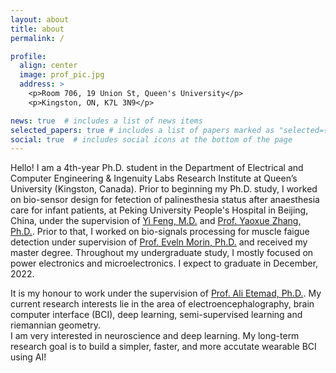 ```yaml
---
layout: about
title: about
permalink: /

profile:
  align: center
  image: prof_pic.jpg
  address: >
    <p>Room 706, 19 Union St, Queen's University</p>
    <p>Kingston, ON, K7L 3N9</p>

news: true  # includes a list of news items
selected_papers: true # includes a list of papers marked as "selected={true}"
social: true  # includes social icons at the bottom of the page
---
```


Hello! I am a 4th-year Ph.D. student in the Department of Electrical and Computer Engineering & Ingenuity Labs Research Institute at Queen’s University (Kingston, Canada). Prior to beginning my Ph.D. study, I worked on bio-sensor design for fetection of palinesthesia status after anaesthesia care for infant patients, at Peking University People's Hospital in Beijing, China, under the supervision of [Yi Feng, M.D.](https://english.pkuph.cn/html/care/departments/medica/Pain_Medicine/324.html) and [Prof. Yaoxue Zhang, Ph.D.](https://www.cs.tsinghua.edu.cn/csen/info/1059/4004.htm). Prior to that, I worked on bio-signals processing for muscle faigue detection under supervision of [Prof. Eveln Morin, Ph.D.](https://www.ece.queensu.ca/people/E-L-Morin/index.html) and received my master degree. Throughout my undergraduate study, I mostly focused on power electronics and microelectronics. I expect to graduate in December, 2022.

It is my honour to work under the supervision of [Prof. Ali Etemad, Ph.D.](https://www.aiimlab.com/director). My current research interests lie in the area of electroencephalography, brain computer interface (BCI), deep learning, semi-supervised learning and riemannian geometry.  
I am very interested in neuroscience and deep learning. My long-term research goal is to build a simpler, faster, and more accutate wearable BCI using AI! 


